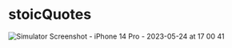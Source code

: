 # stoicQuotes

![Simulator Screenshot - iPhone 14 Pro - 2023-05-24 at 17 00 41](https://github.com/aishunya/stoicQuotes/assets/125590464/f931a46c-72c0-4028-9f17-b96f108b00ba)
